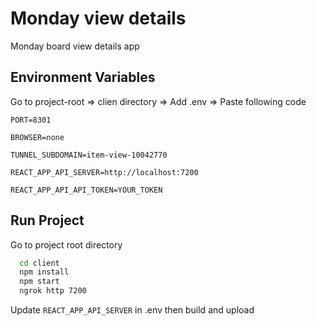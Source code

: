 # Monday view details

Monday board view details app

## Environment Variables

Go to project-root => clien directory => Add .env => Paste following code

`PORT=8301`

`BROWSER=none`

`TUNNEL_SUBDOMAIN=item-view-10042770`

`REACT_APP_API_SERVER=http://localhost:7200`

`REACT_APP_API_API_TOKEN=YOUR_TOKEN`

## Run Project

Go to project root directory

```bash
  cd client
  npm install
  npm start
  ngrok http 7200
```

Update `REACT_APP_API_SERVER` in .env then build and upload
